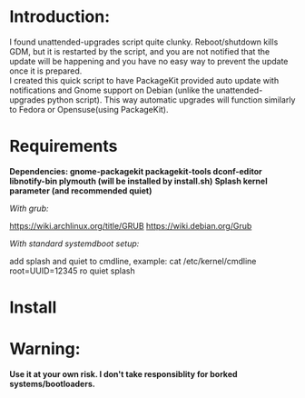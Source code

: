 # Introduction:
I found unattended-upgrades script quite clunky. Reboot/shutdown kills GDM, but it is restarted by the script, and you are not notified that the update will be happening and you have no easy way to prevent the update once it is prepared.  
I created this quick script to have PackageKit provided auto update with notifications and Gnome support on Debian (unlike the unattended-upgrades python script). This way automatic upgrades will function similarly to Fedora or Opensuse(using PackageKit).

# Requirements
**Dependencies: gnome-packagekit packagekit-tools dconf-editor libnotify-bin plymouth (will be installed by install.sh)**
**Splash kernel parameter (and recommended quiet)**

*With grub:*

https://wiki.archlinux.org/title/GRUB
https://wiki.debian.org/Grub

*With standard systemdboot setup:*

add splash and quiet to cmdline, example:
cat /etc/kernel/cmdline
root=UUID=12345 ro quiet splash

# Install

# Warning:

**Use it at your own risk. I don't take responsiblity for borked systems/bootloaders.**
